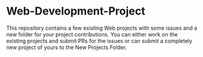 # Web-Development-Project
This repository contains a few existing Web projects with some issues and a new folder for your project contributions. You can either work on the existing projects and submit PRs for the issues or can submit a completely new project of yours to the New Projects Folder. 
